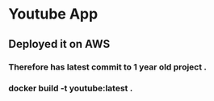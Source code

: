 # Youtube App
## Deployed it on AWS
### Therefore has latest commit to 1 year old project .
### docker build -t youtube:latest .
